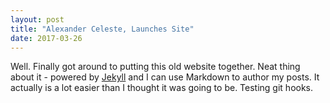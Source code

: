 ```yaml
---
layout: post
title: "Alexander Celeste, Launches Site"
date: 2017-03-26
---
```


Well. Finally got around to putting this old website together. Neat thing about it - powered by [Jekyll](http://jekyllrb.com) and I can use Markdown to author my posts. It actually is a lot easier than I thought it was going to be. Testing git hooks.